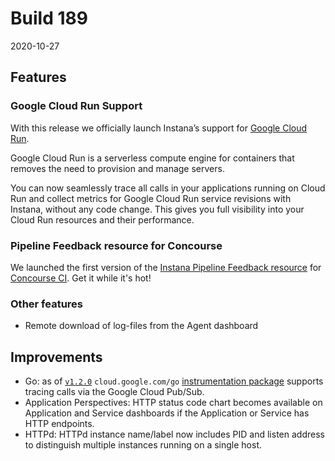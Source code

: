 # Build 189

2020-10-27

## Features

### Google Cloud Run Support

With this release we officially launch Instana’s support for [Google Cloud Run](https://cloud.google.com/run).

Google Cloud Run is a serverless compute engine for containers that removes the need to provision and manage servers.

You can now seamlessly trace all calls in your applications running on Cloud Run and collect metrics for Google Cloud Run service revisions with Instana, without any code change. This gives you full visibility into your Cloud Run resources and their performance.

### Pipeline Feedback resource for Concourse

We launched the first version of the [Instana Pipeline Feedback resource](https://github.com/instana/pipeline-feedback-resource) for [Concourse CI](https://concourse-ci.org/).
Get it while it's hot!

### Other features

- Remote download of log-files from the Agent dashboard

## Improvements

- Go: as of [`v1.2.0`](https://github.com/instana/go-sensor/releases/tag/instrumentation%2Fcloud.google.com%2Fgo%2Fv1.2.0) `cloud.google.com/go` [instrumentation package](https://pkg.go.dev/github.com/instana/go-sensor/instrumentation/cloud.google.com/go/pubsub) supports tracing calls via the Google Cloud Pub/Sub.
- Application Perspectives: HTTP status code chart becomes available on Application and Service dashboards if the Application or Service has HTTP endpoints.
- HTTPd: HTTPd instance name/label now includes PID and listen address to distinguish multiple instances running on a single host. 


